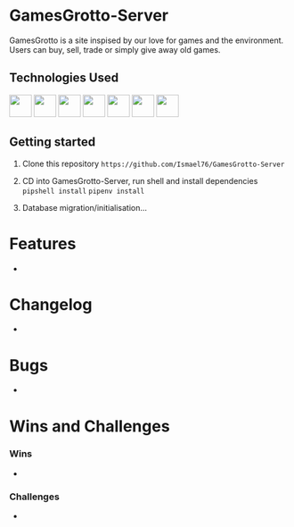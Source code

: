 # GamesGrotto-Server

GamesGrotto is a site inspised by our love for games and the environment. Users can buy, sell, trade or simply give away old games.


## Technologies Used
<img src="https://cdn.jsdelivr.net/gh/devicons/devicon/icons/python/python-original.svg" height=40/>
<img src="https://cdn.jsdelivr.net/gh/devicons/devicon/icons/flask/flask-original.svg" height=40/>
<img src="https://cdn.jsdelivr.net/gh/devicons/devicon/icons/sqlalchemy/sqlalchemy-original.svg" height=40/>
<img  src="https://cdn.jsdelivr.net/gh/devicons/devicon/icons/javascript/javascript-original.svg"  height=40/>
<img src="https://cdn.jsdelivr.net/gh/devicons/devicon/icons/react/react-original.svg" height=40/>
<img  src="https://cdn.jsdelivr.net/gh/devicons/devicon/icons/css3/css3-original.svg"  height=40/>
<img  src="https://cdn.jsdelivr.net/gh/devicons/devicon/icons/html5/html5-original.svg"  height=40/>

## Getting started

1. Clone this repository
    ```https://github.com/Ismael76/GamesGrotto-Server```

2. CD into GamesGrotto-Server, run shell and install dependencies
    ```pipshell install```
    ```pipenv install```

3. Database migration/initialisation...



# Features
-



# Changelog
-



# Bugs
-


# Wins and Challenges
### Wins
-

### Challenges
-
